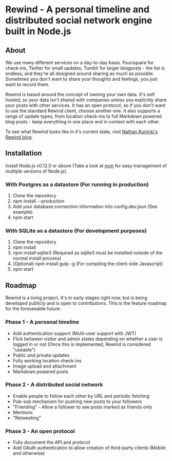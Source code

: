 # Rewind - A personal timeline and distributed social network engine built in Node.js

## About

We use many different services on a day-to-day basis. Foursquare for check-ins, Twitter for small updates, Tumblr for larger blogposts - the list is endless, and they're all designed around sharing as much as possible. Sometimes you don't want to share your thoughts and feelings, you just want to record them.
  
Rewind is based around the concept of owning your own data. It's self hosted, so your data isn't shared with companies unless you explicitly share your posts with other services. It has an open protocol, so if you don't want to use the standard Rewind client, choose another one. It also supports a range of update types, from location check-ins to full Markdown powered blog posts - keep everything in one place and in context with each other.

To see what Rewind looks like in it's current state, visit [Nathan Kunicki's Rewind blog](http://rewind.nathankunicki.com).

## Installation

Install Node.js v0.12.0 or above (Take a look at [nvm](https://github.com/creationix/nvm) for easy management of multiple versions of Node.js).

### With Postgres as a datastore (For running in production)

1. Clone the repository
2. npm install --production
2. Add your database connection information into config.dev.json (See example).
3. npm start

### With SQLite as a datastore (For development purposes)

1. Clone the repository
2. npm install
3. npm install sqlite3 (Required as sqlite3 must be installed outside of the normal install process)
4. (Optional) npm install gulp -g (For compiling the client-side Javascript)
5. npm start

## Roadmap

Rewind is a living project. It's in early stages right now, but is being developed publicly and is open to contributions. This is the feature roadmap for the foreseeable future:

### Phase 1 - A personal timeline

* Add authentication support (Multi-user support with JWT)
* Flick between visitor and admin states depending on whether a user is logged in or not (Once this is implemented, Rewind is considered "useable")
* Public and private updates
* Fully working location check-ins
* Image upload and attachment
* Markdown powered posts

### Phase 2 - A distributed social network

* Enable people to follow each other by URL and periodic fetching
* Pub-sub mechanism for pushing new posts to your followers
* "Friending" - Allow a follower to see posts marked as friends only
* Mentions
* "Retweeting"

### Phase 3 - An open protocol

* Fully document the API and protocol
* Add OAuth authentication to allow creation of third-party cilents (Mobile and otherwise)
